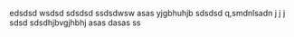 edsdsd
wsdsd
sdsdsd
ssdsdwsw
asas
yjgbhuhjb
sdsdsd
q,smdnlsadn j j j
sdsd
sdsdhjbvgjhbhj
asas
dasas
ss
